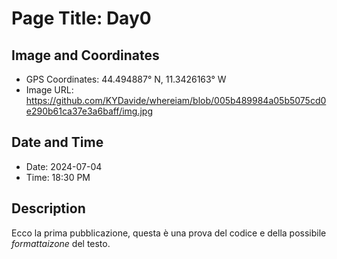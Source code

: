 # Page Title: Day0

## Image and Coordinates
- GPS Coordinates: 44.494887° N, 11.3426163° W             
- Image URL: https://github.com/KYDavide/whereiam/blob/005b489984a05b5075cd0e290b61ca37e3a6baff/img.jpg

## Date and Time
- Date: 2024-07-04
- Time: 18:30 PM

## Description
Ecco la prima pubblicazione, questa è una prova del codice e della possibile *formattaizone* del testo.
